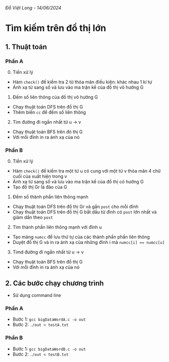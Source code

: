 *Đỗ Việt Long - 14/06/2024*
# Tìm kiếm trên đồ thị lớn

## 1. Thuật toán

### Phần A
0. Tiền xử lý
- Hàm `check()` để kiểm tra 2 từ thỏa mãn điều kiện: khác nhau 1 kí tự
- Ánh xạ từ sang số và lưu vào ma trận kề của đồ thị vô hướng G
1. Đếm số liên thông của đồ thị vô hướng G
- Chạy thuật toán DFS trên đồ thị G
- Thêm biến `cc` để đếm số liên thông
2. Tìm đường đi ngắn nhất từ u -> v 
- Chạy thuật toán BFS trên đò thị G
- Với mỗi đỉnh in ra ánh xạ của nó

### Phần B
0. Tiền xử lý
- Hàm `check()` để kiểm tra một từ u có cung với một từ v thỏa mãn 4 chữ cuối của xuất hiện trong v
- Ánh xạ từ sang số và lưu vào ma trận kề của đồ thị có hướng G
- Tạo đồ thị Gr là đảo của G
1. Đếm số thành phần liên thông mạnh
- Chạy thuật toán DFS trên đồ thị Gr và gắn `post` cho mỗi đỉnh
- Chạy thuật toán DFS trên đồ thị G bắt dầu từ đỉnh có `post` lớn nhất và giảm dần theo `post`
2. Tìm thành phần liên thông mạnh với đỉnh u
- Tạo mảng `numcc` để lưu thứ tự của các thành phần phần liên thông
- Duyệt đồ thị G và in ra ánh xạ của những đỉnh i mà `numcc[i] == numcc[u]`
3. Timd đường đi ngắn nhất từ u -> v
- Chạy thuật toán BFS trên đồ thị G
- Với mỗi đỉnh in ra ánh xạ của nó

## 2. Các bước chạy chương trình

- Sử dụng command line

### Phần A
- Bước 1: `gcc bigDataWordA.c -o out`
- Bước 2: `./out < testA.txt`

### Phần B
- Bước 1: `gcc bigDataWordB.c -o out`
- Bước 2: `./out < testB.txt`